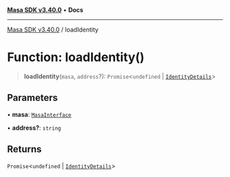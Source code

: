 [**Masa SDK v3.40.0**](../README.md) • **Docs**

***

[Masa SDK v3.40.0](../globals.md) / loadIdentity

# Function: loadIdentity()

> **loadIdentity**(`masa`, `address`?): `Promise`\<`undefined` \| [`IdentityDetails`](../interfaces/IdentityDetails.md)\>

## Parameters

• **masa**: [`MasaInterface`](../interfaces/MasaInterface.md)

• **address?**: `string`

## Returns

`Promise`\<`undefined` \| [`IdentityDetails`](../interfaces/IdentityDetails.md)\>
